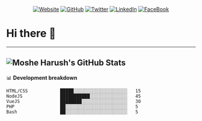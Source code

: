 <p align="center">
  <a href="https://www.webstorm.co.il/?utm_source=github&utm_medium=profile&utm_campaign=readme"><img src="https://img.shields.io/website?down_color=lightgrey&down_message=offline&up_color=green&up_message=online&url=https%3A%2F%2Fwww.webstorm.co.il&style=for-the-badge" alt="Website"></a>
	<a href="https://github.com/Mosharush"><img src="https://img.shields.io/github/followers/Mosharush.svg?label=GitHub&logo=github&style=for-the-badge" alt="GitHub"></a>
	<a href="https://twitter.com/MosheHarush"><img src="https://img.shields.io/twitter/follow/MosheHarush?label=Twitter&logo=twitter&style=for-the-badge" alt="Twitter"></a>
	<a href="https://www.linkedin.com/in/moshe-harush"><img src="https://img.shields.io/badge/LinkedIn--_.svg?label=LinkedIn&logo=linkedin&style=for-the-badge" alt="LinkedIn"></a>
	<a href="https://www.facebook.com/mosharush"><img src="https://img.shields.io/badge/facebook--_.svg?label=FaceBook&logo=facebook&style=for-the-badge" alt="FaceBook"></a>
</p>

# Hi there :wave:


---------
![Moshe Harush's GitHub Stats](https://github-readme-stats.vercel.app/api?username=Mosharush&hide=["stars"]&show_icons=true) 
-------
📊 **Development breakdown**

```text
HTML/CSS            █████░░░░░░░░░░░░░░░░░░░░   15 
NodeJS              ███████████░░░░░░░░░░░░░░   45 
VueJS               ████████░░░░░░░░░░░░░░░░░   30
PHP                 ██░░░░░░░░░░░░░░░░░░░░░░░   5
Bash                ██░░░░░░░░░░░░░░░░░░░░░░░   5 
```
